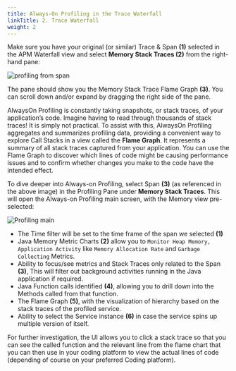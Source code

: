 ```yaml
---
title: Always-On Profiling in the Trace Waterfall
linkTitle: 2. Trace Waterfall
weight: 2
---
```


Make sure you have your original (or similar) Trace & Span **(1)** selected in the APM Waterfall view and select **Memory Stack Traces (2)** from the right-hand pane:

![profiling from span](../../images/flamechart-in-waterfall.png)

The pane should show you the Memory Stack Trace Flame Graph **(3)**. You can scroll down and/or expand by dragging the right side of the pane.

AlwaysOn Profiling is constantly taking snapshots, or stack traces, of your application’s code. Imagine having to read through thousands of stack traces! It is simply not practical. To assist with this, AlwaysOn Profiling aggregates and summarizes profiling data, providing a convenient way to explore Call Stacks in a view called the **Flame Graph**. It represents a summary of all stack traces captured from your application.  You can use the Flame Graph to discover which lines of code might be causing performance issues and to confirm whether changes you make to the code have the intended effect.

To dive deeper into Always-on Profiling, select Span **(3)** (as referenced in the above image) in the Profiling Pane under **Memory Stack Traces**. This will open the Always-on Profiling main screen, with the Memory view pre-selected:

![Profiling main](../../images/profiling-memory.png)

* The Time filter will be set to the time frame of the span we selected **(1)**
* Java Memory Metric Charts **(2)** allow you to `Monitor Heap Memory, Application Activity` like `Memory Allocation Rate` and `Garbage Collecting` Metrics.
* Ability to focus/see metrics and Stack Traces only related to the Span **(3)**, This will filter out background activities running in the Java application if required.
* Java Function calls identified **(4)**, allowing you to drill down into the Methods called from that function.
* The Flame Graph **(5)**, with the visualization of hierarchy based on the stack traces of the profiled service.
* Ability to select the Service instance **(6)** in case the service spins up multiple version of itself.  

For further investigation, the UI allows you to click a stack trace so that you can see the called function and the relevant line from the flame chart that you can then use in your coding platform to view the actual lines of code (depending of course on your preferred Coding platform).

<!-- Once you have identified the relevant Function or Method you are interested in, `com.mysql.cj.protocol.a.NativePacketPayload.readBytes` in our example but yours may differ, so pick the top one **(1)**  and find it at the e bottom of the Flame Graph **(2)**. Click on it in the Flame Graph, it will show a pane as shown in the image below, where you can see the Thread information **(3)** by clicking on the blue *Show Thread Info* link. If you click on the *Copy Stack Trace* **(4)** button, you grab the actual stack trace that you can use in your coding platform to go to the actual lines of code used at this point (depending of course on your preferred Coding platform)

![stack trace](../../images/grab-stack-trace.png)

For more details on Profiling, check the the **Debug Problems workshop**, or  check the documents [here](https://docs.splunk.com/observability/en/apm/profiling/intro-profiling.html#introduction-to-alwayson-profiling-for-splunk-apm)> -->
